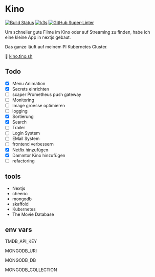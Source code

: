 # Kino

[![Build Status](https://jenkins.tino.sh/buildStatus/icon?job=kino%2Fmaster)](https://jenkins.tino.sh/job/kino/job/master/)
[![k3s](https://img.shields.io/badge/run%20on%20-Raspberry%20Pi-red)](https://github.com/tinoschroeter/k8s.homelab)
[![GitHub Super-Linter](https://github.com/tinoschroeter/kino/workflows/Lint%20Code%20Base/badge.svg)](https://github.com/tinoschroeter/kino/actions/workflows/linter.yml)

Um schneller gute Filme im Kino oder auf Streaming zu finden, habe ich eine kleine App in nextjs gebaut.

Das ganze läuft  auf meinem PI Kubernetes Cluster.

:popcorn: [kino.tino.sh](https://kino.tino.sh)

## Todo

- [x] Menu Animation
- [x] Secrets einrichten
- [ ] scaper Prometheus push gateway
- [ ] Monitoring
- [ ] Image groesse optimieren
- [ ] logging
- [x] Sortierung
- [x] Search
- [ ] Trailer
- [ ] Login System 
- [ ] EMail System
- [ ] frontend verbessern
- [x] Netfix hinzufügen
- [x] Dammtor Kino hinzufügen
- [ ] refactoring

## tools

* Nextjs
* cheerio
* mongodb
* skaffold
* Kubernetes
* The Movie Database

## env vars

TMDB_API_KEY

MONGODB_URI

MONGODB_DB

MONGODB_COLLECTION

